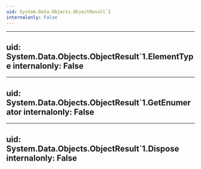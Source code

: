 ```yaml
---
uid: System.Data.Objects.ObjectResult`1
internalonly: False
---
```


---
uid: System.Data.Objects.ObjectResult`1.ElementType
internalonly: False
---

---
uid: System.Data.Objects.ObjectResult`1.GetEnumerator
internalonly: False
---

---
uid: System.Data.Objects.ObjectResult`1.Dispose
internalonly: False
---
